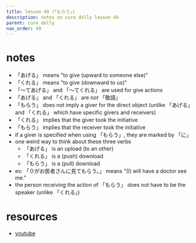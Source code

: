 ```yaml
---
title: lesson 49 (「もらう」)
description: notes on cure dolly lesson 49
parent: cure dolly
nav_order: 49
---
```

# notes
- 「あげる」 means "to give (upward to someone else)"
- 「くれる」 means "to give (downward to us)"
- 「〜てあげる」 and 「〜てくれる」 are used for give actions
- 「あげる」 and 「くれる」 are _not_ 「敬語」
- 「もらう」 does not imply a giver for the direct object (unlike 「あげる」 and 「くれる」 which have specific givers and receivers)
- 「くれる」 implies that the giver took the initiative
- 「もらう」 implies that the receiver took the initiative
- if a giver is specified when using 「もらう」, they are marked by 「に」
- one weird way to think about these three verbs
	- 「あげる」 is an upload (to an other)
	- 「くれる」 is a (push) download
	- 「もらう」 is a (pull) download
- ex: 「０がお医者さんに見てもらう。」 means "(I) will have a doctor see me."
- the person receiving the action of 「もらう」 does not have to be the speaker (unlike 「くれる」)
# resources
- [youtube](https://www.youtube.com/watch?v=CESFJaFp8FI)